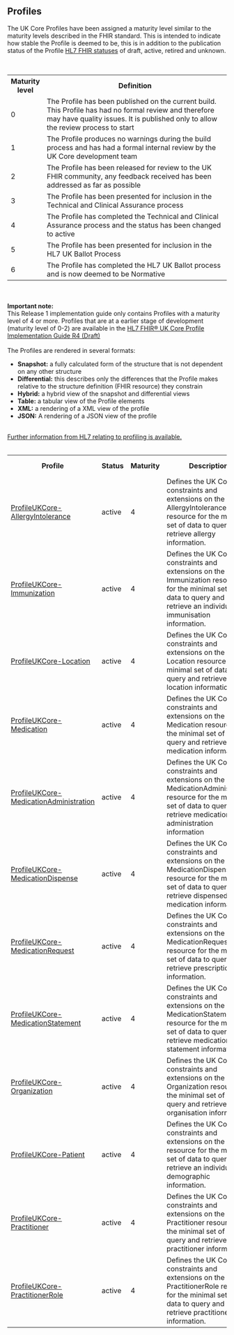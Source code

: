 ## Profiles

The UK Core Profiles have been assigned a maturity level similar to the maturity levels described in the FHIR standard. This is intended to indicate how stable the Profile is deemed to be, this is in addition to the publication status of the Profile  <a href="http://hl7.org/fhir/valueset-publication-status.html" target="_blank">HL7 FHIR statuses</a> of draft, active, retired and unknown.

<br/>
<table id="assets">
<tr>
<th width="10%">Maturity level</th>
<th width="90%">Definition</th>
</tr>
<tr>
<td>0</td>
<td>The Profile has been published on the current build. This Profile has had no formal review and therefore may have quality issues. It is published only to allow the review process to start</td>
</tr>
<tr>
<td>1</td>
<td>The Profile produces no warnings during the build process and has had a formal internal review by the UK Core development team</td>
</tr>
<tr>
<td>2</td>
<td>The Profile has been released for review to the UK FHIR community, any feedback received has been addressed as far as possible</td>
</tr>
<tr>
<td>3</td>	
<td>The Profile has been presented for inclusion in the Technical and Clinical Assurance process</td>
</tr>
<tr>
<td>4</td>
<td>The Profile has completed the Technical and Clinical Assurance process and the status has been changed to active</td>
</tr>
<tr>
<td>5</td>
<td>The Profile has been presented for inclusion in the HL7 UK Ballot Process</td> 
</tr>
<tr> 
<td>6</td>
<td>The Profile has completed the HL7 UK Ballot process and is now deemed to be Normative</td>
</tr>
</table>
<br/>
<br/>

<div markdown="span" class="alert alert-warning" role="alert"><i class="fa fa-warning"></i><b>Important note:</b></br>
This Release 1 implementation guide only contains Profiles with a maturity level of 4 or more. Profiles that are at a earlier stage of development (maturity level of 0-2) are available in the <a href="https://simplifier.net/guide/UKCoreDevelopment2/Profiles" target="_blank"> HL7 FHIR® UK Core Profile  Implementation Guide R4 (Draft)</a><br/><br/>
The Profiles are rendered in several formats: 
<ul>
<li><b>Snapshot:</b> a fully calculated form of the structure that is not dependent on any other structure</li>
<li><b>Differential:</b> this describes only the differences that the Profile  makes relative to the structure definition (FHIR resource) they constrain</li> 
<li><b>Hybrid:</b> a hybrid view of the snapshot and differential views</li>
<li><b>Table:</b> a tabular view of the Profile  elements</li>
<li><b>XML:</b> a rendering of a XML view of the profile</li>
<li><b>JSON:</b> A rendering of a JSON view of the profile</li> 
</ul>
<br/>
<a href="http://hl7.org/fhir/profiling.html" target="_blank"> Further information from HL7 relating to profiling is available. </a>
</div>

<br/>
<table id="assets">
<tr>
<th width="25%">Profile</th>
<th width="10%">Status</th>
<th width="10%">Maturity</th>
<th width="45%">Description</th>
<th width="10%">C&TA Sprint</th>
</tr>
<tr>
<td><a href="https://simplifier.net/guide/HL7FHIRUKCoreR4Release1/Home/ProfilesandExtensions/ProfileUKCore-AllergyIntolerance">ProfileUKCore-AllergyIntolerance</a></td>
<td>active</td>
<td>4</td>
<td>Defines the UK Core constraints and extensions on the AllergyIntolerance resource for the minimal set of data to query and retrieve allergy information.</td>
<td>2</td>
</tr>
<tr>
<td><a href="https://simplifier.net/guide/HL7FHIRUKCoreR4Release1/Home/ProfilesandExtensions/ProfileUKCore-Immunization">ProfileUKCore-Immunization</a></td>
<td>active</td>
<td>4</td>
<td>Defines the UK Core constraints and extensions on the Immunization resource for the minimal set of data to query and retrieve an individuals immunisation information.</td>
<td>3</td>
</tr>
<tr>
<td><a href="https://simplifier.net/guide/HL7FHIRUKCoreR4Release1/Home/ProfilesandExtensions/ProfileUKCore-Location">ProfileUKCore-Location</a></td>
<td>active</td>
<td>4</td>
<td>Defines the UK Core constraints and extensions on the Location resource for the minimal set of data to query and retrieve location information</td>
<td>1</td>
</tr>
<tr>
<td><a href="https://simplifier.net/guide/HL7FHIRUKCoreR4Release1/Home/ProfilesandExtensions/ProfileUKCore-Medication">ProfileUKCore-Medication</a></td>
<td>active</td>
<td>4</td>
<td>Defines the UK Core constraints and extensions on the Medication resource for the minimal set of data to query and retrieve medication information.</td>
<td>3</td>
</tr>
<tr>
<td><a href="https://simplifier.net/guide/HL7FHIRUKCoreR4Release1/Home/ProfilesandExtensions/ProfileUKCore-MedicationAdministration">ProfileUKCore-MedicationAdministration</a></td>
<td>active</td>
<td>4</td>
<td>Defines the UK Core constraints and extensions on the MedicationAdministration resource for the minimal set of data to query and retrieve medication administration information</td>
<td>3</td>
</tr>
<tr>
<td><a href="https://simplifier.net/guide/HL7FHIRUKCoreR4Release1/Home/ProfilesandExtensions/ProfileUKCore-MedicationDispense">ProfileUKCore-MedicationDispense</a></td>
<td>active</td>
<td>4</td>
<td>Defines the UK Core constraints and extensions on the MedicationDispense resource for the minimal set of data to query and retrieve dispensed medication information.
</td>
<td>3</td>
<tr/>
<tr>
<td><a href="https://simplifier.net/guide/HL7FHIRUKCoreR4Release1/Home/ProfilesandExtensions/ProfileUKCore-MedicationRequest">ProfileUKCore-MedicationRequest</a></td>
<td>active</td>
<td>4</td>
<td>Defines the UK Core constraints and extensions on the MedicationRequest resource for the minimal set of data to query and retrieve prescription information.</td>
<td>3</td>
</tr>
<tr>
<tr>
<td><a href="https://simplifier.net/guide/HL7FHIRUKCoreR4Release1/Home/ProfilesandExtensions/ProfileUKCore-MedicationStatement">ProfileUKCore-MedicationStatement</a></td>
<td>active</td>
<td>4</td>
<td>Defines the UK Core constraints and extensions on the MedicationStatement resource for the minimal set of data to query and retrieve medication statement information.</td>
<td>3</td>
</tr>
<tr >
<td><a href="https://simplifier.net/guide/HL7FHIRUKCoreR4Release1/Home/ProfilesandExtensions/ProfileUKCore-Organization">ProfileUKCore-Organization</a></td>
<td>active</td>
<td>4</td>
<td>Defines the UK Core constraints and extensions on the Organization resource for the minimal set of data to query and retrieve organisation information.</td>
<td>1</td>
</tr>
<tr >
<td><a href="https://simplifier.net/guide/HL7FHIRUKCoreR4Release1/Home/ProfilesandExtensions/ProfileUKCore-Patient">ProfileUKCore-Patient</a></td>
<td>active</td>
<td>4</td>
<td>Defines the UK Core constraints and extensions on the Patient resource for the minimal set of data to query and retrieve an individual’s demographic information.</td>
<td>1</td>
</tr>
<tr >
<td><a href="https://simplifier.net/guide/HL7FHIRUKCoreR4Release1/Home/ProfilesandExtensions/ProfileUKCore-Practitioner">ProfileUKCore-Practitioner</a></td>
<td>active</td>
<td>4</td>
<td>Defines the UK Core constraints and extensions on the Practitioner resource for the minimal set of data to query and retrieve practitioner information.</td>
<td>1</td>
</tr>
<tr >
<td><a href="https://simplifier.net/guide/HL7FHIRUKCoreR4Release1/Home/ProfilesandExtensions/ProfileUKCore-PractitionerRole">ProfileUKCore-PractitionerRole</a></td>
<td>active</td>
<td>4</td>
<td>Defines the UK Core constraints and extensions on the PractitionerRole resource for the minimal set of data to query and retrieve practitioner role information.</td>
<td>1</td>
</table>

<br/>













